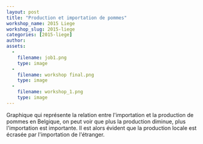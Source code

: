 ```yaml
---
layout: post
title: "Production et importation de pommes"
workshop_name: 2015 Liege
workshop_slug: 2015-liege
categories: [2015-liege]
author:  
assets:
  -
    filename: job1.png
    type: image
  -
    filename: workshop final.png
    type: image
  -
    filename: workshop_1.png
    type: image
---
```

Graphique qui représente la relation entre l'importation et la production de pommes en Belgique, on peut voir que plus la production diminue, plus l'importation est importante. Il est alors évident que la production locale est écrasée par l'importation de l'étranger.
